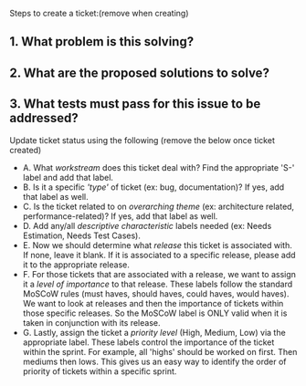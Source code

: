 Steps to create a ticket:(remove when creating)

## 1. What problem is this solving? 
## 2. What are the proposed solutions to solve?
## 3. What tests must pass for this issue to be addressed?


Update ticket status using the following (remove the below once ticket created) 

* A. What *workstream* does this ticket deal with? Find the appropriate 'S-' label and add that label.
* B. Is it a specific *'type'* of ticket (ex: bug, documentation)? If yes, add that label as well.
* C. Is the ticket related to on *overarching theme* (ex: architecture related, performance-related)? If yes, add that label as well.
* D. Add any/all *descriptive characteristic* labels needed (ex: Needs Estimation, Needs Test Cases).
* E. Now we should determine what *release* this ticket is associated with. If none, leave it blank. If it is associated to a specific release, please add it to the appropriate release.
* F. For those tickets that are associated with a release, we want to assign it a *level of importance* to that release. These labels follow the standard MoSCoW rules (must haves, should haves, could haves, would haves). We want to look at releases and then the importance of tickets within those specific releases. So the MoSCoW label is ONLY valid when it is taken in conjunction with its release.
* G. Lastly, assign the ticket a *priority level* (High, Medium, Low) via the appropriate label. These labels control the importance of the ticket within the sprint. For example, all 'highs' should be worked on first. Then mediums then lows. This gives us an easy way to identify the order of priority of tickets within a specific sprint.
